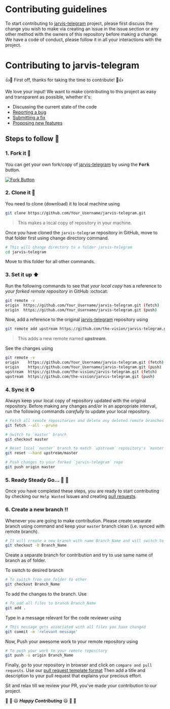# Contributing guidelines

To start contributing to [jarvis-telegram](https://github.com/the-vision/jarvis-telegram) project, please first discuss the change you wish to make via creating an issue 
in the issue section or any other method with the owners of this repository before making a change.<br />
We have a code of conduct, please follow it in all your interactions with the project.<br />

# Contributing to jarvis-telegram

:+1::tada: First off, thanks for taking the time to contribute! :tada::+1:

We love your input! We want to make contributing to this project as easy and transparent as possible, whether it's:

- Discussing the current state of the code
- [Reporting a bug]( https://github.com/the-vision/jarvis-telegram/blob/master/.github/ISSUE_TEMPLATE/bug_report_template.md)
- [Submitting a fix](https://github.com/the-vision/jarvis-telegram/blob/master/.github/pull_request_template.md)
- [Proposing new features]( https://github.com/the-vision/jarvis-telegram/blob/master/.github/ISSUE_TEMPLATE/feature_request_template.md)
## Steps to follow :scroll:

### 1. Fork it :fork_and_knife:

You can get your own fork/copy of [jarvis-telegram]( https://github.com/the-vision/jarvis-telegram) by using the <kbd><b>Fork</b></kbd></a> button.

 [![Fork Button](https://help.github.com/assets/images/help/repository/fork_button.jpg)](https://github.com/the-vision/jarvis-telegram)

### 2. Clone it :busts_in_silhouette:

You need to clone (download) it to local machine using

```sh
git clone https://github.com/Your_Username/jarvis-telegram.git
```

> This makes a local copy of repository in your machine.

Once you have cloned the ` jarvis-telegram ` repository in GitHub, move to that folder first using change directory command.

```sh
# This will change directory to a folder jarvis-telegram
cd jarvis-telegram
```

Move to this folder for all other commands.

### 3. Set it up :arrow_up:

Run the following commands to see that *your local copy* has a reference to *your forked remote repository* in GitHub :octocat:

```sh
git remote -v
origin  https://github.com/Your_Username/jarvis-telegram.git (fetch)
origin  https://github.com/Your_Username/jarvis-telegram.git (push)
```

Now, add a reference to the original [jarvis-telegram](https://github.com/the-vision/jarvis-telegram) repository using

```sh
git remote add upstream https://github.com/the-vision/jarvis-telegram.git
```

> This adds a new remote named ***upstream***.

See the changes using

```sh
git remote -v
origin    https://github.com/Your_Username/jarvis-telegram.git (fetch)
origin    https://github.com/Your_Username/jarvis-telegram.git (push)
upstream  https://github.com/the-vision/jarvis-telegram.git (fetch)
upstream  https://github.com/the-vision/jarvis-telegram.git (push)
```

### 4. Sync it :recycle:

Always keep your local copy of repository updated with the original repository.
Before making any changes and/or in an appropriate interval, run the following commands *carefully* to update your local repository.

```sh
# Fetch all remote repositories and delete any deleted remote branches
git fetch --all --prune

# Switch to `master` branch
git checkout master

# Reset local `master` branch to match `upstream` repository's `master` branch
git reset --hard upstream/master

# Push changes to your forked `jarvis-telegram` repo
git push origin master
```

### 5. Ready Steady Go... :turtle: :rabbit2:

Once you have completed these steps, you are ready to start contributing by checking our `Help Wanted` Issues and creating [pull requests](https://github.com/the-vision/jarvis-telegram/pulls).

### 6. Create a new branch :bangbang:

Whenever you are going to make contribution. Please create separate branch using command and keep your `master` branch clean (i.e. synced with remote branch).

```sh
# It will create a new branch with name Branch_Name and will switch to that branch.
git checkout -b Branch_Name
```

Create a separate branch for contribution and try to use same name of branch as of folder.

To switch to desired branch

```sh
# To switch from one folder to other
git checkout Branch_Name
```

To add the changes to the branch. Use

```sh
# To add all files to branch Branch_Name
git add .
```

Type in a message relevant for the code reviewer using

```sh
# This message gets associated with all files you have changed
git commit -m 'relevant message'
```

Now, Push your awesome work to your remote repository using

```sh
# To push your work to your remote repository
git push -u origin Branch_Name
```

Finally, go to your repository in browser and click on `compare and pull requests`.
Use our [pull request template format]( https://github.com/the-vision/jarvis-telegram/blob/master/.github/pull_request_template.md)
Then add a title and description to your pull request that explains your precious effort. 

Sit and relax till we review your PR, you've made your contribution to our project.

:tada: :confetti_ball: :smiley: _**Happy Contributing**_ :smiley: :confetti_ball: :tada:

